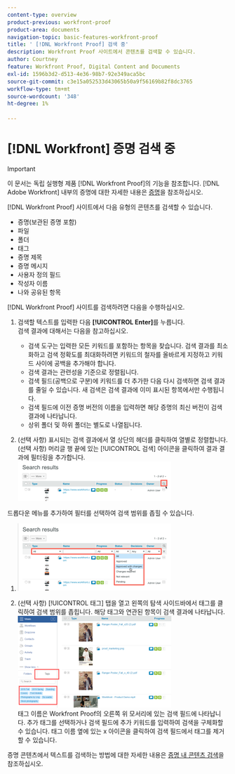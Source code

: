 ```yaml
---
content-type: overview
product-previous: workfront-proof
product-area: documents
navigation-topic: basic-features-workfront-proof
title: ' [!DNL Workfront Proof] 검색 중'
description: Workfront Proof 사이트에서 콘텐츠를 검색할 수 있습니다.
author: Courtney
feature: Workfront Proof, Digital Content and Documents
exl-id: 1596b3d2-d513-4e36-98b7-92e349aca5bc
source-git-commit: c3e15a052533d43065b50a9f56169b82f8dc3765
workflow-type: tm+mt
source-wordcount: '348'
ht-degree: 1%

---
```


# [!DNL Workfront] 증명 검색 중

>[!IMPORTANT]
>
>이 문서는 독립 실행형 제품 [!DNL Workfront Proof]의 기능을 참조합니다. [!DNL Adobe Workfront] 내부의 증명에 대한 자세한 내용은 [증명](../../../review-and-approve-work/proofing/proofing.md)을 참조하십시오.

[!DNL Workfront Proof] 사이트에서 다음 유형의 콘텐츠를 검색할 수 있습니다.

* 증명(보관된 증명 포함)
* 파일
* 폴더
* 태그
* 증명 제목
* 증명 메시지
* 사용자 정의 필드
* 작성자 이름
* 나와 공유된 항목

[!DNL Workfront Proof] 사이트를 검색하려면 다음을 수행하십시오.

1. 검색할 텍스트를 입력한 다음 **[!UICONTROL Enter]**&#x200B;를 누릅니다.\
   검색 결과에 대해서는 다음을 참고하십시오.

   * 검색 도구는 입력한 모든 키워드를 포함하는 항목을 찾습니다. 검색 결과를 최소화하고 검색 정확도를 최대화하려면 키워드의 철자를 올바르게 지정하고 키워드 사이에 공백을 추가해야 합니다.
   * 검색 결과는 관련성을 기준으로 정렬됩니다.
   * 검색 필드(공백으로 구분)에 키워드를 더 추가한 다음 다시 검색하면 검색 결과를 줄일 수 있습니다. 새 검색은 검색 결과에 이미 표시된 항목에서만 수행됩니다.
   * 검색 필드에 이전 증명 버전의 이름을 입력하면 해당 증명의 최신 버전이 검색 결과에 나타납니다.
   * 상위 폴더 및 하위 폴더는 별도로 나열됩니다.

1. (선택 사항) 표시되는 검색 결과에서 열 상단의 헤더를 클릭하여 열별로 정렬합니다. (선택 사항) 머리글 행 끝에 있는 [!UICONTROL 검색] 아이콘을 클릭하여 결과 결과에 필터링을 추가합니다. ![Search_filter_in_Search_results.png](assets/search-filter-in-search-results-350x90.png)

드롭다운 메뉴를 추가하여 필터를 선택하여 검색 범위를 좁힐 수 있습니다.
1. ![Search_filter_boxes_appear_in_Search_results.png](assets/search-filter-boxes-appear-in-search-results-350x154.png)

1. (선택 사항) [!UICONTROL 태그] 탭을 열고 왼쪽의 탐색 사이드바에서 태그를 클릭하여 검색 범위를 좁힙니다. 해당 태그와 연관된 항목이 검색 결과에 나타납니다.\
   ![Searching_by_tag.png](assets/searching-by-tag-350x209.png)\
   태그 이름은 Workfront Proof의 오른쪽 위 모서리에 있는 검색 필드에 나타납니다. 추가 태그를 선택하거나 검색 필드에 추가 키워드를 입력하여 검색을 구체화할 수 있습니다. 태그 이름 옆에 있는 x 아이콘을 클릭하여 검색 필드에서 태그를 제거할 수 있습니다.

증명 콘텐츠에서 텍스트를 검색하는 방법에 대한 자세한 내용은 [증명 내 콘텐츠 검색](../../../review-and-approve-work/proofing/reviewing-proofs-within-workfront/review-a-proof/search-in-a-proof.md)을 참조하십시오.
